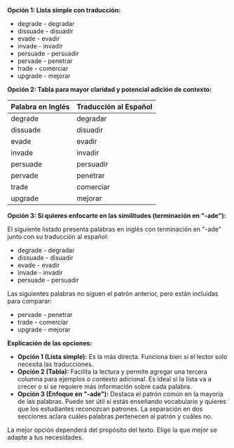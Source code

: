 

**Opción 1: Lista simple con traducción:**

*   degrade - degradar
*   dissuade - disuadir
*   evade - evadir
*   invade - invadir
*   persuade - persuadir
*   pervade - penetrar
*   trade - comerciar
*   upgrade - mejorar

**Opción 2: Tabla para mayor claridad y potencial adición de contexto:**

| Palabra en Inglés | Traducción al Español |
|--------------------|----------------------|
| degrade            | degradar             |
| dissuade           | disuadir             |
| evade              | evadir               |
| invade             | invadir              |
| persuade           | persuadir            |
| pervade            | penetrar             |
| trade              | comerciar            |
| upgrade            | mejorar              |

**Opción 3:  Si quieres enfocarte en las similitudes (terminación en "-ade"):**

El siguiente listado presenta palabras en inglés con terminación en "-ade" junto con su traducción al español:

*   degrade - degradar
*   dissuade - disuadir
*   evade - evadir
*   invade - invadir
*   persuade - persuadir

Las siguientes palabras no siguen el patrón anterior, pero están incluidas para comparar:

*   pervade - penetrar
*   trade - comerciar
*   upgrade - mejorar

**Explicación de las opciones:**

*   **Opción 1 (Lista simple):** Es la más directa.  Funciona bien si el lector solo necesita las traducciones.
*   **Opción 2 (Tabla):**  Facilita la lectura y permite agregar una tercera columna para ejemplos o contexto adicional.  Es ideal si la lista va a crecer o si se requiere más información sobre cada palabra.
*   **Opción 3 (Enfoque en "-ade"):** Destaca el patrón común en la mayoría de las palabras.  Puede ser útil si estás enseñando vocabulario y quieres que los estudiantes reconozcan patrones.  La separación en dos secciones aclara cuáles palabras pertenecen al patrón y cuáles no.

La mejor opción dependerá del propósito del texto.  Elige la que mejor se adapte a tus necesidades.
